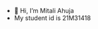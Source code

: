 - 👋 Hi, I’m Mitali Ahuja
- My student id is 21M31418

<!---
mitali-a/mitali-a is a ✨ special ✨ repository because its `README.md` (this file) appears on your GitHub profile.
You can click the Preview link to take a look at your changes.
--->
